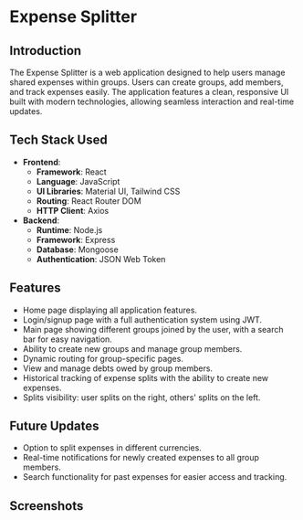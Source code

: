 # Expense Splitter

## Introduction
The Expense Splitter is a web application designed to help users manage shared expenses within groups. Users can create groups, add members, and track expenses easily. The application features a clean, responsive UI built with modern technologies, allowing seamless interaction and real-time updates.

## Tech Stack Used
- **Frontend**: 
  - **Framework**: React
  - **Language**: JavaScript
  - **UI Libraries**: Material UI, Tailwind CSS
  - **Routing**: React Router DOM
  - **HTTP Client**: Axios
- **Backend**: 
  - **Runtime**: Node.js
  - **Framework**: Express
  - **Database**: Mongoose
  - **Authentication**: JSON Web Token

## Features
- Home page displaying all application features.
- Login/signup page with a full authentication system using JWT.
- Main page showing different groups joined by the user, with a search bar for easy navigation.
- Ability to create new groups and manage group members.
- Dynamic routing for group-specific pages.
- View and manage debts owed by group members.
- Historical tracking of expense splits with the ability to create new expenses.
- Splits visibility: user splits on the right, others' splits on the left.

## Future Updates
- Option to split expenses in different currencies.
- Real-time notifications for newly created expenses to all group members.
- Search functionality for past expenses for easier access and tracking.

## Screenshots 

